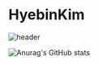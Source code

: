 # HyebinKim
![header](https://capsule-render.vercel.app/api?type=wave&color=8669AE&height=300&section=header&text=HyebinKim's%20GitHub%20👋fontSize=75&fontColor=ffffff&animation=fadeIn)


![Anurag's GitHub stats](https://github-readme-stats.vercel.app/api?username=hbin99&show_icons=true&theme=radical)
